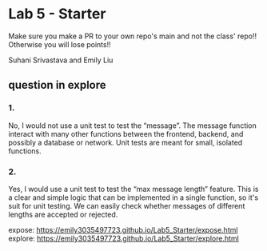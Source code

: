 # Lab 5 - Starter
Make sure you make a PR to your own repo's main and not the class' repo!! Otherwise you will lose points!!

Suhani Srivastava and Emily Liu

## question in explore
### 1.
No, I would not use a unit test to test the “message”. The message function interact with many other functions between the frontend, backend, and possibly a database or network. Unit tests are meant for small, isolated functions.

### 2. 
Yes, I would use a unit test to test the “max message length” feature. This is a clear and simple logic that can be implemented in a single function, so it's suit for unit testing. We can easily check whether messages of different lengths are accepted or rejected.


expose: https://emily3035497723.github.io/Lab5_Starter/expose.html  
explore: https://emily3035497723.github.io/Lab5_Starter/explore.html